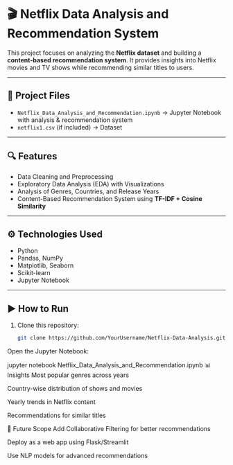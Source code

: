 # 🎬 Netflix Data Analysis and Recommendation System

This project focuses on analyzing the **Netflix dataset** and building a **content-based recommendation system**. It provides insights into Netflix movies and TV shows while recommending similar titles to users.

---

## 📂 Project Files
- `Netflix_Data_Analysis_and_Recommendation.ipynb` → Jupyter Notebook with analysis & recommendation system
- `netflix1.csv` (if included) → Dataset

---

## 🔍 Features
- Data Cleaning and Preprocessing
- Exploratory Data Analysis (EDA) with Visualizations
- Analysis of Genres, Countries, and Release Years
- Content-Based Recommendation System using **TF-IDF + Cosine Similarity**

---

## ⚙️ Technologies Used
- Python  
- Pandas, NumPy  
- Matplotlib, Seaborn  
- Scikit-learn  
- Jupyter Notebook  

---

## ▶️ How to Run
1. Clone this repository:
   ```bash
   git clone https://github.com/YourUsername/Netflix-Data-Analysis.git
Open the Jupyter Notebook:

jupyter notebook Netflix_Data_Analysis_and_Recommendation.ipynb
📊 Insights
Most popular genres across years

Country-wise distribution of shows and movies

Yearly trends in Netflix content

Recommendations for similar titles

📌 Future Scope
Add Collaborative Filtering for better recommendations

Deploy as a web app using Flask/Streamlit

Use NLP models for advanced recommendations

